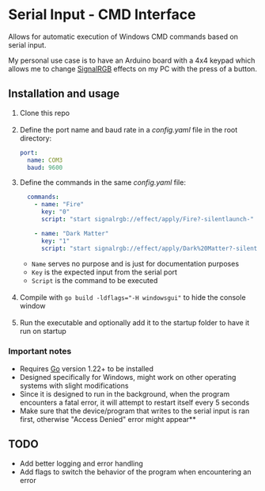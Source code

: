 # Serial Input - CMD Interface

Allows for automatic execution of Windows CMD commands based on serial input.

My personal use case is to have an Arduino board with a 4x4 keypad which allows me to change [SignalRGB](https://signalrgb.com/) effects on my PC with the press of a button.

## Installation and usage

1. Clone this repo
    <br><br>
2. Define the port name and baud rate in a *config.yaml* file in the root directory:
    ```yaml
    port:
      name: COM3
      baud: 9600
    ```
3. Define the commands in the same *config.yaml* file:
    ```yaml
      commands:
        - name: "Fire"
          key: "0"
          script: "start signalrgb://effect/apply/Fire?-silentlaunch-"
    
        - name: "Dark Matter"
          key: "1"
          script: "start signalrgb://effect/apply/Dark%20Matter?-silentlaunch-"
    ```
    * `Name` serves no purpose and is just for documentation purposes
    * `Key` is the expected input from the serial port
    * `Script` is the command to be executed
    <br><br>
4. Compile with `go build -ldflags="-H windowsgui"` to hide the console window
    <br><br>
5. Run the executable and optionally add it to the startup folder to have it run on startup

### Important notes

* Requires [Go](https://go.dev/doc/install) version 1.22+ to be installed
* Designed specifically for Windows, might work on other operating systems with slight modifications
* Since it is designed to run in the background, when the program encounters a fatal error, it will attempt to restart itself every 5 seconds
* Make sure that the device/program that writes to the serial input is ran first, otherwise "Access Denied" error might appear**

## TODO
* Add better logging and error handling
* Add flags to switch the behavior of the program when encountering an error


